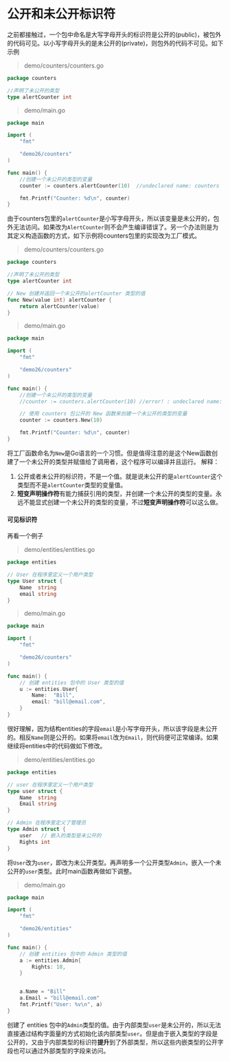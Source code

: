 # 公开和未公开标识符

之前都接触过，一个包中命名是大写字母开头的标识符是公开的(public)，被包外的代码可见。以小写字母开头的是未公开的(private)，则包外的代码不可见。如下示例
> demo/counters/counters.go
```go
package counters

//声明了未公开的类型
type alertCounter int
```
> demo/main.go
```go
package main

import (
	"fmt"

	"demo26/counters"
)

func main() {
	//创建一个未公开的类型的变量
	counter := counters.alertCounter(10)  //undeclared name: counters

	fmt.Printf("Counter: %d\n", counter)
}
```
由于counters包里的`alertCounter`是小写字母开头，所以该变量是未公开的，包外无法访问。如果改为`AlertCounter`则不会产生编译错误了。另一个办法则是为其定义构造函数的方式，如下示例将counters包里的实现改为工厂模式。
> demo/counters/counters.go
```go
package counters

//声明了未公开的类型
type alertCounter int

// New 创建并返回一个未公开的alertCounter 类型的值
func New(value int) alertCounter {
    return alertCounter(value)
}
```
> demo/main.go
```go
package main

import (
	"fmt"

	"demo26/counters"
)

func main() {
	//创建一个未公开的类型的变量
	//counter := counters.alertCounter(10) //error! : undeclared name: counters

	// 使用 counters 包公开的 New 函数来创建一个未公开的类型的变量
	counter := counters.New(10)

	fmt.Printf("Counter: %d\n", counter)
}
```
将工厂函数命名为`New`是Go语言的一个习惯。但是值得注意的是这个New函数创建了一个未公开的类型并赋值给了调用者，这个程序可以编译并且运行。
解释：
1. 公开或者未公开的标识符，不是一个值。就是说未公开的是`alertCounter`这个类型而不是`alertCounter`类型的变量值。
2. **短变声明操作符**有能力捕获引用的类型，并创建一个未公开的类型的变量。永远不能显式创建一个未公开的类型的变量，不过**短变声明操作符**可以这么做。

#### 可见标识符
再看一个例子
> demo/entities/entities.go
```go
package entities

// User 在程序里定义一个用户类型
type User struct {
	Name  string
	email string
}
```
> demo/main.go
```go
package main

import (
	"fmt"

	"demo26/counters"
)

func main() {
	// 创建 entities 包中的 User 类型的值
	u := entities.User{
		Name:  "Bill",
		email: "bill@email.com",
	}
}
```
很好理解，因为结构entities的字段`email`是小写字母开头，所以该字段是未公开的。相反`Name`则是公开的。如果将`email`改为`Email`，则代码便可正常编译。如果继续将entities中的代码做如下修改。
> demo/entities/entities.go
```go
package entities

// user 在程序里定义一个用户类型
type user struct {
	Name  string
	Email string
}

// Admin 在程序里定义了管理员
type Admin struct {
	user   // 嵌入的类型是未公开的
	Rights int
}
```
将`User`改为`user`，即改为未公开类型。再声明多一个公开类型`Admin`，嵌入一个未公开的`user`类型。此时main函数再做如下调整。
> demo/main.go
```go
package main

import (
	"fmt"

	"demo26/entities"
)

func main() {
	// 创建 entities 包中的 Admin 类型的值
	a := entities.Admin{
		Rights: 10,
	}


	a.Name = "Bill"
	a.Email = "bill@email.com"
	fmt.Printf("User: %v\n", a)
}
```
创建了 entities 包中的`Admin`类型的值。由于内部类型`user`是未公开的，所以无法直接通过结构字面量的方式初始化该内部类型`user`。但是由于嵌入类型的字段是公开的，又由于内部类型的标识符**提升**到了外部类型，所以这些内嵌类型的公开字段也可以通过外部类型的字段来访问。